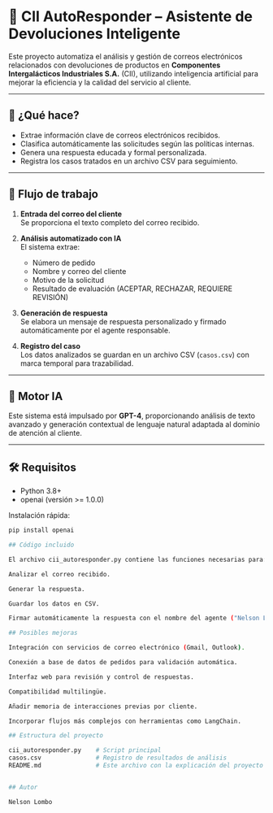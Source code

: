 # 🤖 CII AutoResponder – Asistente de Devoluciones Inteligente

Este proyecto automatiza el análisis y gestión de correos electrónicos relacionados con devoluciones de productos en **Componentes Intergalácticos Industriales S.A.** (CII), utilizando inteligencia artificial para mejorar la eficiencia y la calidad del servicio al cliente.

---

## 🚀 ¿Qué hace?

- Extrae información clave de correos electrónicos recibidos.
- Clasifica automáticamente las solicitudes según las políticas internas.
- Genera una respuesta educada y formal personalizada.
- Registra los casos tratados en un archivo CSV para seguimiento.

---

## 🔄 Flujo de trabajo

1. **Entrada del correo del cliente**  
   Se proporciona el texto completo del correo recibido.

2. **Análisis automatizado con IA**  
   El sistema extrae:
   - Número de pedido  
   - Nombre y correo del cliente  
   - Motivo de la solicitud  
   - Resultado de evaluación (ACEPTAR, RECHAZAR, REQUIERE REVISIÓN)

3. **Generación de respuesta**  
   Se elabora un mensaje de respuesta personalizado y firmado automáticamente por el agente responsable.

4. **Registro del caso**  
   Los datos analizados se guardan en un archivo CSV (`casos.csv`) con marca temporal para trazabilidad.

---

## 🧠 Motor IA

Este sistema está impulsado por **GPT-4**, proporcionando análisis de texto avanzado y generación contextual de lenguaje natural adaptada al dominio de atención al cliente.

---

## 🛠️ Requisitos

- Python 3.8+
- openai (versión >= 1.0.0)

Instalación rápida:

```bash
pip install openai

## Código incluido

El archivo cii_autoresponder.py contiene las funciones necesarias para:

Analizar el correo recibido.

Generar la respuesta.

Guardar los datos en CSV.

Firmar automáticamente la respuesta con el nombre del agente ("Nelson Lombo").

## Posibles mejoras

Integración con servicios de correo electrónico (Gmail, Outlook).

Conexión a base de datos de pedidos para validación automática.

Interfaz web para revisión y control de respuestas.

Compatibilidad multilingüe.

Añadir memoria de interacciones previas por cliente.

Incorporar flujos más complejos con herramientas como LangChain.

## Estructura del proyecto

cii_autoresponder.py    # Script principal
casos.csv               # Registro de resultados de análisis
README.md               # Este archivo con la explicación del proyecto


## Autor

Nelson Lombo 